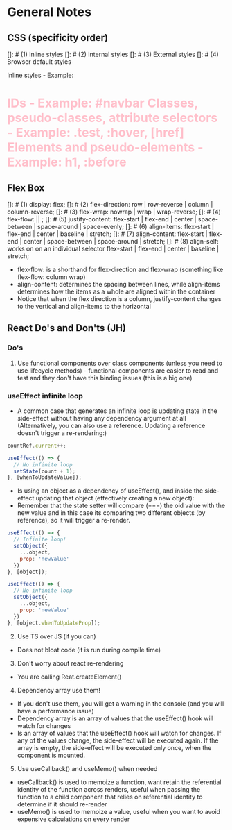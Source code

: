 # General Notes

## CSS (specificity order)

[]: # (1) Inline styles
[]: # (2) Internal styles
[]: # (3) External styles
[]: # (4) Browser default styles

Inline styles - Example: <h1 style="color: pink;">
IDs - Example: #navbar
Classes, pseudo-classes, attribute selectors - Example: .test, :hover, [href]
Elements and pseudo-elements - Example: h1, :before

## Flex Box

[]: # (1) display: flex;
[]: # (2) flex-direction: row | row-reverse | column | column-reverse;
[]: # (3) flex-wrap: nowrap | wrap | wrap-reverse;
[]: # (4) flex-flow: <flex-direction> || <flex-wrap>;
[]: # (5) justify-content: flex-start | flex-end | center | space-between | space-around | space-evenly;
[]: # (6) align-items: flex-start | flex-end | center | baseline | stretch;
[]: # (7) align-content: flex-start | flex-end | center | space-between | space-around | stretch;
[]: # (8) align-self: works on on an individual selector  flex-start | flex-end | center | baseline | stretch;

- flex-flow: is a shorthand for flex-direction and flex-wrap (something like flex-flow: column wrap)
- align-content: determines the spacing between lines, while align-items determines how the items as a whole are aligned within the container
- Notice that when the flex direction is a column, justify-content changes to the vertical and align-items to the horizontal

## React Do's and Don'ts (JH)

### Do's

1. Use functional components over class components (unless you need to use lifecycle methods) - functional components are easier to read and test and they don't have this binding issues (this is a big one)

### useEffect infinite loop

- A common case that generates an infinite loop is updating state in the side-effect without having any dependency argument at all (Alternatively, you can also use a reference. Updating a reference doesn't trigger a re-rendering:)

```js
countRef.current++;

useEffect(() => {
  // No infinite loop
  setState(count + 1);
}, [whenToUpdateValue]);
```

- Is using an object as a dependency of useEffect(), and inside the side-effect updating that object (effectively creating a new object):
- Remember that the state setter will compare (===) the old value with the new value and in this case its comparing two different objects (by reference), so it will trigger a re-render.

```js
useEffect(() => {
  // Infinite loop!
  setObject({
    ...object,
    prop: 'newValue'
  })
}, [object]);

useEffect(() => {
  // No infinite loop
  setObject({
    ...object,
    prop: 'newValue'
  })
}, [object.whenToUpdateProp]);
```

2. Use TS over JS (if you can)

- Does not bloat code (it is run during compile time)

3. Don't worry about react re-rendering

- You are calling Reat.createElement()

4. Dependency array use them!

- If you don't use them, you will get a warning in the console (and you will have a performance issue)
- Dependency array is an array of values that the useEffect() hook will watch for changes
- Is an array of values that the useEffect() hook will watch for changes. If any of the values change, the side-effect will be executed again. If the array is empty, the side-effect will be executed only once, when the component is mounted.

5. Use useCallback() and useMemo() when needed

- useCallback() is used to memoize a function, want retain the referential identity of the function across renders, useful when passing the function to a child component that relies on referential identity to determine if it should re-render
- useMemo() is used to memoize a value, useful when you want to avoid expensive calculations on every render